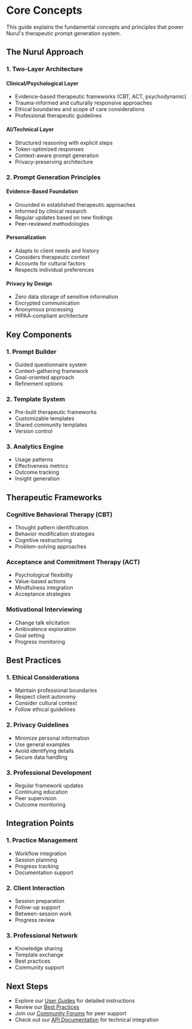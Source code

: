 # Core Concepts

This guide explains the fundamental concepts and principles that power Nurul's therapeutic prompt generation system.

## The Nurul Approach

### 1. Two-Layer Architecture

#### Clinical/Psychological Layer
- Evidence-based therapeutic frameworks (CBT, ACT, psychodynamic)
- Trauma-informed and culturally responsive approaches
- Ethical boundaries and scope of care considerations
- Professional therapeutic guidelines

#### AI/Technical Layer
- Structured reasoning with explicit steps
- Token-optimized responses
- Context-aware prompt generation
- Privacy-preserving architecture

### 2. Prompt Generation Principles

#### Evidence-Based Foundation
- Grounded in established therapeutic approaches
- Informed by clinical research
- Regular updates based on new findings
- Peer-reviewed methodologies

#### Personalization
- Adapts to client needs and history
- Considers therapeutic context
- Accounts for cultural factors
- Respects individual preferences

#### Privacy by Design
- Zero data storage of sensitive information
- Encrypted communication
- Anonymous processing
- HIPAA-compliant architecture

## Key Components

### 1. Prompt Builder
- Guided questionnaire system
- Context-gathering framework
- Goal-oriented approach
- Refinement options

### 2. Template System
- Pre-built therapeutic frameworks
- Customizable templates
- Shared community templates
- Version control

### 3. Analytics Engine
- Usage patterns
- Effectiveness metrics
- Outcome tracking
- Insight generation

## Therapeutic Frameworks

### Cognitive Behavioral Therapy (CBT)
- Thought pattern identification
- Behavior modification strategies
- Cognitive restructuring
- Problem-solving approaches

### Acceptance and Commitment Therapy (ACT)
- Psychological flexibility
- Value-based actions
- Mindfulness integration
- Acceptance strategies

### Motivational Interviewing
- Change talk elicitation
- Ambivalence exploration
- Goal setting
- Progress monitoring

## Best Practices

### 1. Ethical Considerations
- Maintain professional boundaries
- Respect client autonomy
- Consider cultural context
- Follow ethical guidelines

### 2. Privacy Guidelines
- Minimize personal information
- Use general examples
- Avoid identifying details
- Secure data handling

### 3. Professional Development
- Regular framework updates
- Continuing education
- Peer supervision
- Outcome monitoring

## Integration Points

### 1. Practice Management
- Workflow integration
- Session planning
- Progress tracking
- Documentation support

### 2. Client Interaction
- Session preparation
- Follow-up support
- Between-session work
- Progress review

### 3. Professional Network
- Knowledge sharing
- Template exchange
- Best practices
- Community support

## Next Steps

- Explore our [User Guides](../guides/prompt-building.md) for detailed instructions
- Review our [Best Practices](../best-practices/therapeutic-guidelines.md)
- Join our [Community Forums](https://community.nurul.ai) for peer support
- Check out our [API Documentation](../api/authentication.md) for technical integration 